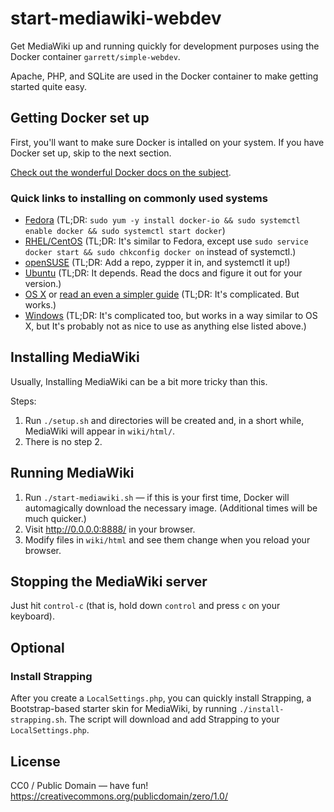 # start-mediawiki-webdev

Get MediaWiki up and running quickly for development purposes using the
Docker container `garrett/simple-webdev`.

Apache, PHP, and SQLite are used in the Docker container to make getting
started quite easy.


## Getting Docker set up

First, you'll want to make sure Docker is intalled on your system. If
you have Docker set up, skip to the next section.

[Check out the wonderful Docker docs on the
subject](http://docs.docker.io/installation/).

### Quick links to installing on commonly used systems

* [Fedora](http://docs.docker.io/installation/fedora/)
  (TL;DR: `sudo yum -y install docker-io && sudo systemctl enable docker
  && sudo systemctl start docker`)
* [RHEL/CentOS](http://docs.docker.io/installation/rhel/)
  (TL;DR: It's similar to Fedora, except use `sudo service docker start && sudo chkconfig docker on` instead of systemctl.)
* [openSUSE](http://docs.docker.io/installation/openSUSE/)
  (TL;DR: Add a repo, zypper it in, and systemctl it up!)
* [Ubuntu](http://docs.docker.io/installation/ubuntulinux/)
  (TL;DR: It depends. Read the docs and figure it out for your version.)
* [OS X](http://docs.docker.io/installation/mac/)
  or [read an even a simpler
  guide](http://arnaudchenyensu.com/how-to-install-docker-on-mac-os-x/)
  (TL;DR: It's complicated. But works.)
* [Windows](http://docs.docker.io/installation/windows/)
  (TL;DR: It's complicated too, but works in a way similar to OS X, but
  It's probably not as nice to use as anything else listed above.)


## Installing MediaWiki

Usually, Installing MediaWiki can be a bit more tricky than this.

Steps:

1. Run `./setup.sh` and directories will be created and, in a short
   while, MediaWiki will appear in `wiki/html/`.
2. There is no step 2.


## Running MediaWiki

1. Run `./start-mediawiki.sh` — if this is your first time, Docker will
   automagically download the necessary image. (Additional times will be
   much quicker.)
2. Visit <http://0.0.0.0:8888/> in your browser.
3. Modify files in `wiki/html` and see them change when you reload your
   browser.


## Stopping the MediaWiki server

Just hit `control-c` (that is, hold down `control` and press `c` on your
keyboard).


## Optional

### Install Strapping

After you create a `LocalSettings.php`, you can quickly install
Strapping, a Bootstrap-based starter skin for MediaWiki, by running
`./install-strapping.sh`. The script will download and add Strapping to
your `LocalSettings.php`.


## License

CC0 / Public Domain — have fun!
https://creativecommons.org/publicdomain/zero/1.0/
